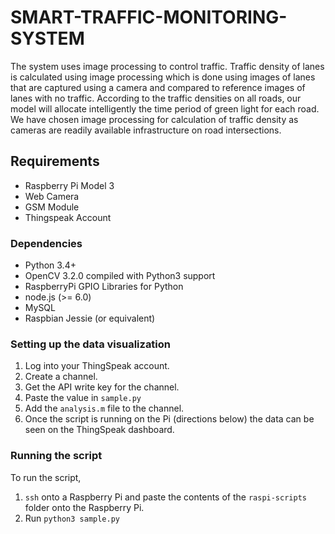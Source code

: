 # SMART-TRAFFIC-MONITORING-SYSTEM

The system uses image processing to control traffic. Traffic density of lanes is calculated using image processing which is done using images of lanes that are captured using a camera and compared to reference images of lanes with no traffic. According to the traffic densities on all roads, our model will allocate intelligently the time period of green light for each road. We have chosen image processing for calculation of traffic density as cameras are readily available infrastructure on road intersections.

## Requirements

- Raspberry Pi Model 3
- Web Camera
- GSM Module
- Thingspeak Account

### Dependencies

- Python 3.4+
- OpenCV 3.2.0 compiled with Python3 support
- RaspberryPi GPIO Libraries for Python
- node.js (>= 6.0)
- MySQL
- Raspbian Jessie (or equivalent)

### Setting up the data visualization

1. Log into your ThingSpeak account.
2. Create a channel.
3. Get the API write key for the channel.
4. Paste the value in `sample.py`
5. Add the `analysis.m` file to the channel.
6. Once the script is running on the Pi (directions below) the data can be seen on the ThingSpeak dashboard.

### Running the script

To run the script,

1. `ssh` onto a Raspberry Pi and paste the contents of the `raspi-scripts` folder onto the Raspberry Pi.
2. Run `python3 sample.py`
